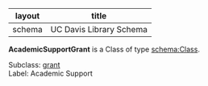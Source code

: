 | layout| title |
| ------------- |:-------------:|
| schema     | UC Davis Library Schema    |

**AcademicSupportGrant** is a Class of type [schema:Class](http://schema.org/Class). <br /> 

Subclass: [grant](http://schema.library.ucdavis.edu/grant)<br /> Label: Academic Support<br /> 
